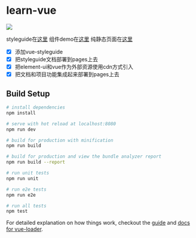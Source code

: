 # learn-vue

[![](https://travis-ci.org/openks/learn-vue.svg)](https://travis-ci.org/openks/learn-vue)

styleguide在[这里](https://openks.github.io/learn-vue/styleguide/)
组件demo在[这里](https://openks.github.io/learn-vue/#/demo)
纯静态页面在[这里](https://openks.github.io/learn-vue/static/demo/BFC_1.html)

- [x] 添加vue-styleguide
- [x] 把styleguide文档部署到pages上去
- [x] 把element-ui和vue作为外部资源使用cdn方式引入
- [x] 把文档和项目功能集成起来部署到pages上去

## Build Setup

``` bash
# install dependencies
npm install

# serve with hot reload at localhost:8080
npm run dev

# build for production with minification
npm run build

# build for production and view the bundle analyzer report
npm run build --report

# run unit tests
npm run unit

# run e2e tests
npm run e2e

# run all tests
npm test
```

For detailed explanation on how things work, checkout the [guide](http://vuejs-templates.github.io/webpack/) and [docs for vue-loader](http://vuejs.github.io/vue-loader).
